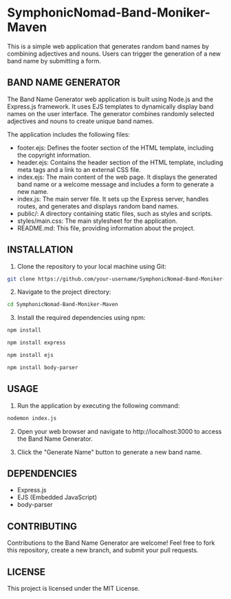 # SymphonicNomad-Band-Moniker-Maven

This is a simple web application that generates random band names by combining adjectives and nouns. Users can trigger the generation of a new band name by submitting a form.


## BAND NAME GENERATOR

The Band Name Generator web application is built using Node.js and the Express.js framework. It uses EJS templates to dynamically display band names on the user interface. The generator combines randomly selected adjectives and nouns to create unique band names.

The application includes the following files:

- footer.ejs: Defines the footer section of the HTML template, including the copyright information.
- header.ejs: Contains the header section of the HTML template, including meta tags and a link to an external CSS file.
- index.ejs: The main content of the web page. It displays the generated band name or a welcome message and includes a form to generate a new name.
- index.js: The main server file. It sets up the Express server, handles routes, and generates and displays random band names.
- public/: A directory containing static files, such as styles and scripts.
- styles/main.css: The main stylesheet for the application.
- README.md: This file, providing information about the project.


## INSTALLATION

1. Clone the repository to your local machine using Git:
```bash
git clone https://github.com/your-username/SymphonicNomad-Band-Moniker-Maven.git
```

2. Navigate to the project directory:
```bash
cd SymphonicNomad-Band-Moniker-Maven
```

3. Install the required dependencies using npm:
```bash
npm install
```

```bash
npm install express
```

```bash
npm install ejs
```

```bash
npm install body-parser
```


## USAGE

1. Run the application by executing the following command:
```bash
nodemon index.js
```

2. Open your web browser and navigate to http://localhost:3000 to access the Band Name Generator.
   
3. Click the "Generate Name" button to generate a new band name.


## DEPENDENCIES

- Express.js
- EJS (Embedded JavaScript)
- body-parser


## CONTRIBUTING

Contributions to the Band Name Generator are welcome! Feel free to fork this repository, create a new branch, and submit your pull requests.


## LICENSE

This project is licensed under the MIT License.


